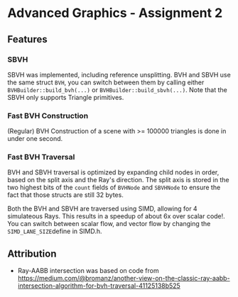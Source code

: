 # Advanced Graphics - Assignment 2

## Features

### SBVH
SBVH was implemented, including reference unsplitting. BVH and SBVH use the same struct ``BVH``, you can switch between them by  calling either ``BVHBuilder::build_bvh(...)`` or ``BVHBuilder::build_sbvh(...)``. Note that the SBVH only supports Triangle primitives.

### Fast BVH Construction
(Regular) BVH Construction of a scene with >= 100000 triangles is done in under one second.

### Fast BVH Traversal
BVH and SBVH traversal is optimized by expanding child nodes in order, based on the split axis and the Ray's direction. The split axis is stored in the two highest bits of the ``count`` fields of ``BVHNode`` and ``SBVHNode`` to ensure the fact that those structs are still 32 bytes.

Both the BVH and SBVH are traversed using SIMD, allowing for 4 simulateous Rays. This results in a speedup of about 6x over scalar code!. You can switch between scalar flow, and vector flow by changing the ``SIMD_LANE_SIZE``define in SIMD.h.

## Attribution
- Ray-AABB intersection was based on code from https://medium.com/@bromanz/another-view-on-the-classic-ray-aabb-intersection-algorithm-for-bvh-traversal-41125138b525

